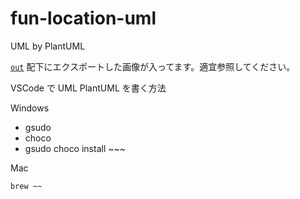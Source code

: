 # fun-location-uml
UML by PlantUML

[`out`](https://github.com/beaconFUN/fun-location-uml/tree/main/out/) 配下にエクスポートした画像が入ってます。適宜参照してください。


VSCode で UML PlantUML を書く方法

Windows
- gsudo
- choco
- gsudo choco install ~~~

Mac

```
brew ~~
```
